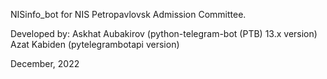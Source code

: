NISinfo_bot for NIS Petropavlovsk Admission Committee.

Developed by:
Askhat Aubakirov (python-telegram-bot (PTB) 13.x version)
Azat Kabiden (pytelegrambotapi version)

December, 2022
